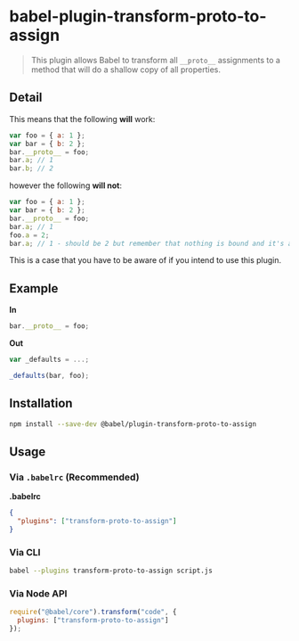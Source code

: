 # babel-plugin-transform-proto-to-assign

> This plugin allows Babel to transform all `__proto__` assignments to a method that will do a shallow copy of all properties.

## Detail

This means that the following **will** work:

```javascript
var foo = { a: 1 };
var bar = { b: 2 };
bar.__proto__ = foo;
bar.a; // 1
bar.b; // 2
```

however the following **will not**:

```javascript
var foo = { a: 1 };
var bar = { b: 2 };
bar.__proto__ = foo;
bar.a; // 1
foo.a = 2;
bar.a; // 1 - should be 2 but remember that nothing is bound and it's a straight copy
```

This is a case that you have to be aware of if you intend to use this plugin.

## Example

**In**

```javascript
bar.__proto__ = foo;
```

**Out**

```javascript
var _defaults = ...;

_defaults(bar, foo);
```

## Installation

```sh
npm install --save-dev @babel/plugin-transform-proto-to-assign
```

## Usage

### Via `.babelrc` (Recommended)

**.babelrc**

```json
{
  "plugins": ["transform-proto-to-assign"]
}
```

### Via CLI

```sh
babel --plugins transform-proto-to-assign script.js
```

### Via Node API

```javascript
require("@babel/core").transform("code", {
  plugins: ["transform-proto-to-assign"]
});
```
